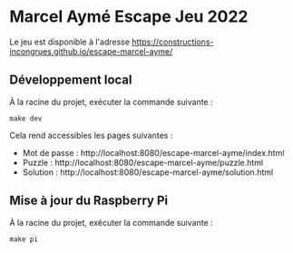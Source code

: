# Marcel Aymé Escape Jeu 2022

Le jeu est disponible à l'adresse https://constructions-incongrues.github.io/escape-marcel-ayme/

## Développement local

À la racine du projet, exécuter la commande suivante : 

```
make dev
```

Cela rend accessibles les pages suivantes :

- Mot de passe : http://localhost:8080/escape-marcel-ayme/index.html 
- Puzzle : http://localhost:8080/escape-marcel-ayme/puzzle.html 
- Solution : http://localhost:8080/escape-marcel-ayme/solution.html 

## Mise à jour du Raspberry Pi

À la racine du projet, exécuter la commande suivante : 

```
make pi
```
